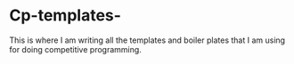 # Cp-templates-
This is where I am writing all the templates and boiler plates that I am using for doing competitive programming.
